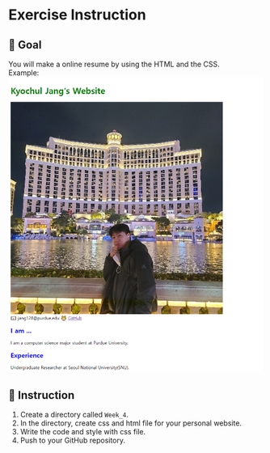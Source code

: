 # Exercise Instruction

## 🔔 Goal
You will make a online resume by using the HTML and the CSS. <br />
Example:
<img src='https://github.com/OfficerChul/webDev101/blob/main/Week_4/images/exercise_example.png?raw=true' />

## 📑 Instruction
1. Create a directory called `Week_4`.
2. In the directory, create css and html file for your personal website.
3. Write the code and style with css file.
4. Push to your GitHub repository.

